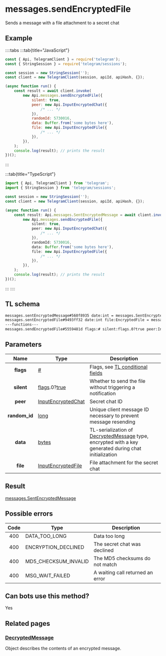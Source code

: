 # messages.sendEncryptedFile

Sends a message with a file attachment to a secret chat

## Example

::::tabs
:::tab{title="JavaScript"}

```js
const { Api, TelegramClient } = require('telegram');
const { StringSession } = require('telegram/sessions');

const session = new StringSession('');
const client = new TelegramClient(session, apiId, apiHash, {});

(async function run() {
    const result = await client.invoke(
        new Api.messages.sendEncryptedFile({
            silent: true,
            peer: new Api.InputEncryptedChat({
                /* ... */
            }),
            randomId: 5730016,
            data: Buffer.from('some bytes here'),
            file: new Api.InputEncryptedFile({
                /* ... */
            }),
        }),
    );
    console.log(result); // prints the result
})();
```

:::

:::tab{title="TypeScript"}

```ts
import { Api, TelegramClient } from 'telegram';
import { StringSession } from 'telegram/sessions';

const session = new StringSession('');
const client = new TelegramClient(session, apiId, apiHash, {});

(async function run() {
    const result: Api.messages.SentEncryptedMessage = await client.invoke(
        new Api.messages.sendEncryptedFile({
            silent: true,
            peer: new Api.InputEncryptedChat({
                /* ... */
            }),
            randomId: 5730016,
            data: Buffer.from('some bytes here'),
            file: new Api.InputEncryptedFile({
                /* ... */
            }),
        }),
    );
    console.log(result); // prints the result
})();
```

:::
::::

## TL schema

```txt
messages.sentEncryptedMessage#560f8935 date:int = messages.SentEncryptedMessage;
messages.sentEncryptedFile#9493ff32 date:int file:EncryptedFile = messages.SentEncryptedMessage;
---functions---
messages.sendEncryptedFile#5559481d flags:# silent:flags.0?true peer:InputEncryptedChat random_id:long data:bytes file:InputEncryptedFile = messages.SentEncryptedMessage;
```

## Parameters

|     Name      | Type                                                                                                                              | Description                                                                                                                                             |
| :-----------: | --------------------------------------------------------------------------------------------------------------------------------- | ------------------------------------------------------------------------------------------------------------------------------------------------------- |
|   **flags**   | [#](https://core.telegram.org/type/%23)                                                                                           | Flags, see [TL conditional fields](https://core.telegram.org/mtproto/TL-combinators#conditional-fields)                                                 |
|  **silent**   | [flags](https://core.telegram.org/mtproto/TL-combinators#conditional-fields).0?[true](https://core.telegram.org/constructor/true) | Whether to send the file without triggering a notification                                                                                              |
|   **peer**    | [InputEncryptedChat](https://core.telegram.org/type/InputEncryptedChat)                                                           | Secret chat ID                                                                                                                                          |
| **random_id** | [long](https://core.telegram.org/type/long)                                                                                       | Unique client message ID necessary to prevent message resending                                                                                         |
|   **data**    | [bytes](https://core.telegram.org/type/bytes)                                                                                     | TL-serialization of [DecryptedMessage](https://core.telegram.org/type/DecryptedMessage) type, encrypted with a key generated during chat initialization |
|   **file**    | [InputEncryptedFile](https://core.telegram.org/type/InputEncryptedFile)                                                           | File attachment for the secret chat                                                                                                                     |

## Result

[messages.SentEncryptedMessage](https://core.telegram.org/type/messages.SentEncryptedMessage)

## Possible errors

| Code | Type                 | Description                      |
| :--: | -------------------- | -------------------------------- |
| 400  | DATA_TOO_LONG        | Data too long                    |
| 400  | ENCRYPTION_DECLINED  | The secret chat was declined     |
| 400  | MD5_CHECKSUM_INVALID | The MD5 checksums do not match   |
| 400  | MSG_WAIT_FAILED      | A waiting call returned an error |

## Can bots use this method?

Yes

## Related pages

### [DecryptedMessage](https://core.telegram.org/type/DecryptedMessage)

Object describes the contents of an encrypted message.
